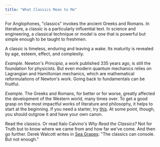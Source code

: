 ```yaml
---
title: "What Classics Mean to Me"
---
```


For Anglophones, "classics" invokes the ancient Greeks and Romans. In literature, a classic is a particularly influential text. In science and engineering, a classical technique or model is one that is powerful but simple enough to be taught to freshmen. 

A classic is timeless, enduring and leaving a wake. Its maturity is revealed by age, esteem, effect, and complexity. 

_Example_. Newton's _Principia_, a work published 335 years ago, is still the foundation for physicists. But even modern quantum mechanics relies on Lagrangian and Hamiltonian mechanics, which are mathematical reformulations of Newton's work. Going back to fundamentals can be fruitful.

_Example_. The Greeks and Romans, for better or for worse, greatly affected the development of the Western world, many times over. To get a good grasp on the most impactful works of literature and philosophy, it helps to start at the beginning. If you need a starter, try [this](https://www.readthegreatbooks.com/). At some point, though, you should outgrow it and have your own canon. 

Read the classics. Or read Italo Calvino's _Why Read the Classics?_ Not for Truth but to know where we came from and how far we've come. And then go further. Derek Walcott writes in [Sea Grapes](https://www.poetryfoundation.org/poems/57111/sea-grapes): "The classics can console. But not enough."